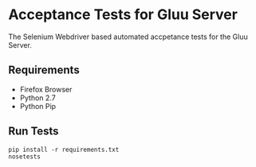 # Acceptance Tests for Gluu Server

The Selenium Webdriver based automated accpetance tests for the Gluu Server.

## Requirements

* Firefox Browser
* Python 2.7
* Python Pip

## Run Tests

```
pip install -r requirements.txt
nosetests
```

